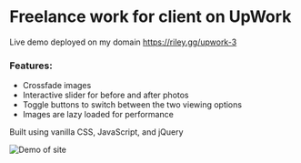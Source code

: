 # Freelance work for client on UpWork

Live demo deployed on my domain https://riley.gg/upwork-3

### Features:

- Crossfade images
- Interactive slider for before and after photos
- Toggle buttons to switch between the two viewing options
- Images are lazy loaded for performance

Built using vanilla CSS, JavaScript, and jQuery

![Demo of site](upwork-3-demo.gif)
